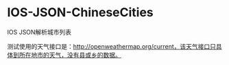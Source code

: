 # IOS-JSON-ChineseCities
IOS JSON解析城市列表

测试使用的天气接口是：http://openweathermap.org/current，该天气接口只具体到所在地市的天气，没有县或乡的数据。


